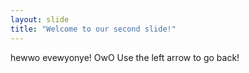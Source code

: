 ```yaml
---
layout: slide
title: "Welcome to our second slide!"
---
```

hewwo evewyonye! OwO
Use the left arrow to go back!
